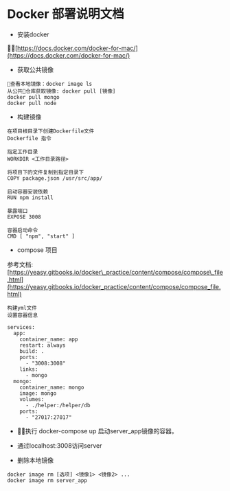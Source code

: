 # Docker 部署说明文档

* 安装docker

[https://docs.docker.com/docker-for-mac/](https://docs.docker.com/docker-for-mac/)

* 获取公共镜像

```
查看本地镜像：docker image ls
从公共仓库获取镜像: docker pull [镜像]
docker pull mongo
docker pull node
```

* 构建镜像

```
在项目根目录下创建Dockerfile文件
Dockerfile 指令

指定工作目录
WORKDIR <工作目录路径>

将项目下的文件复制到指定目录下
COPY package.json /usr/src/app/

启动容器安装依赖
RUN npm install

暴露端口
EXPOSE 3008

容器启动命令
CMD [ "npm", "start" ]
```

* compose 项目

参考文档:[https://yeasy.gitbooks.io/docker\_practice/content/compose/compose\_file.html](https://yeasy.gitbooks.io/docker_practice/content/compose/compose_file.html)

```
构建yml文件
设置容器信息

services:
  app:
    container_name: app
    restart: always
    build: .
    ports:
      - "3008:3008"
    links:
      - mongo
  mongo:
    container_name: mongo
    image: mongo
    volumes:
      - ./helper:/helper/db
    ports:
      - "27017:27017"
```

* 执行 docker-compose up 启动server\_app镜像的容器。

* 通过localhost:3008访问server

* 删除本地镜像

```
docker image rm [选项] <镜像1> <镜像2> ...
docker image rm server_app
```



